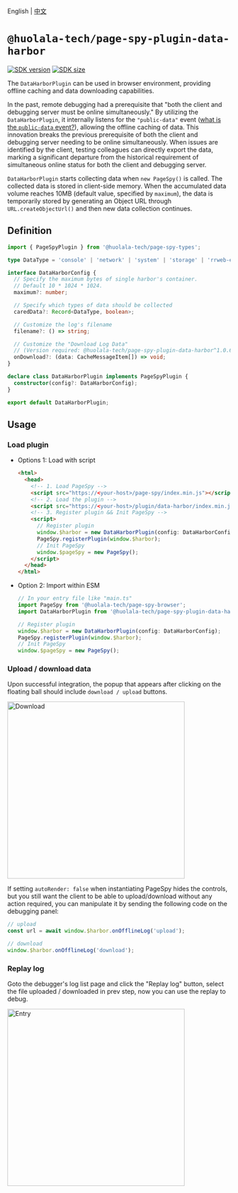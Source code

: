 [npm-image]: https://img.shields.io/npm/v/@huolala-tech/page-spy-plugin-data-harbor?logo=npm&label=version
[npm-url]: https://www.npmjs.com/package/@huolala-tech/page-spy-plugin-data-harbor
[minified-image]: https://img.shields.io/bundlephobia/min/@huolala-tech/page-spy-plugin-data-harbor
[minified-url]: https://unpkg.com/browse/@huolala-tech/page-spy-plugin-data-harbor/dist/iife/index.min.js

English | [中文](./README_ZH.md)

# `@huolala-tech/page-spy-plugin-data-harbor`

[![SDK version][npm-image]][npm-url]
[![SDK size][minified-image]][minified-url]

The `DataHarborPlugin` can be used in browser environment, providing offline caching and data downloading capabilities.

In the past, remote debugging had a prerequisite that "both the client and debugging server must be online simultaneously." By utilizing the `DataHarborPlugin`, it internally listens for the `"public-data"` event ([what is the `public-data` event?](../../docs/plugin.md#behavioral-conventions)), allowing the offline caching of data. This innovation breaks the previous prerequisite of both the client and debugging server needing to be online simultaneously. When issues are identified by the client, testing colleagues can directly export the data, marking a significant departure from the historical requirement of simultaneous online status for both the client and debugging server.

`DataHarborPlugin` starts collecting data when `new PageSpy()` is called. The collected data is stored in client-side memory. When the accumulated data volume reaches 10MB (default value, specified by `maximum`), the data is temporarily stored by generating an Object URL through `URL.createObjectUrl()` and then new data collection continues.

## Definition

```ts
import { PageSpyPlugin } from '@huolala-tech/page-spy-types';

type DataType = 'console' | 'network' | 'system' | 'storage' | 'rrweb-event';

interface DataHarborConfig {
  // Specify the maximum bytes of single harbor's container.
  // Default 10 * 1024 * 1024.
  maximum?: number;

  // Specify which types of data should be collected
  caredData?: Record<DataType, boolean>;

  // Customize the log's filename
  filename?: () => string;

  // Customize the "Download Log Data"
  // (Version required: @huolala-tech/page-spy-plugin-data-harbor^1.0.6)
  onDownload?: (data: CacheMessageItem[]) => void;
}

declare class DataHarborPlugin implements PageSpyPlugin {
  constructor(config?: DataHarborConfig);
}

export default DataHarborPlugin;
```

## Usage

### Load plugin

- Options 1: Load with script

  ```html
  <html>
    <head>
      <!-- 1. Load PageSpy -->
      <script src="https://<your-host>/page-spy/index.min.js"></script>
      <!-- 2. Load the plugin -->
      <script src="https://<your-host>/plugin/data-harbor/index.min.js"></script>
      <!-- 3. Register plugin && Init PageSpy -->
      <script>
        // Register plugin
        window.$harbor = new DataHarborPlugin(config: DataHarborConfig);
        PageSpy.registerPlugin(window.$harbor);
        // Init PageSpy
        window.$pageSpy = new PageSpy();
      </script>
    </head>
  </html>
  ```

- Option 2: Import within ESM

  ```ts
  // In your entry file like "main.ts"
  import PageSpy from '@huolala-tech/page-spy-browser';
  import DataHarborPlugin from '@huolala-tech/page-spy-plugin-data-harbor';

  // Register plugin
  window.$harbor = new DataHarborPlugin(config: DataHarborConfig);
  PageSpy.registerPlugin(window.$harbor);
  // Init PageSpy
  window.$pageSpy = new PageSpy();
  ```

### Upload / download data

Upon successful integration, the popup that appears after clicking on the floating ball should include `download / upload` buttons.

<img src="./screenshots/modal-en.jpg" alt="Download" height="400" />

If setting `autoRender: false` when instantiating PageSpy hides the controls, but you still want the client to be able to upload/download without any action required, you can manipulate it by sending the following code on the debugging panel:

```js
// upload
const url = await window.$harbor.onOfflineLog('upload');

// download
window.$harbor.onOfflineLog('download');
```

### Replay log

Goto the debugger's log list page and click the "Replay log" button, select the file uploaded / downloaded in prev step, now you can use the replay to debug.

<img src="./screenshots/guide-en.jpg" alt="Entry" height="400" />
